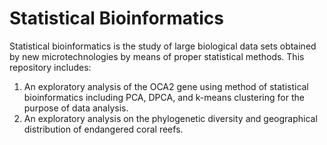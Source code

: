 # Statistical Bioinformatics
Statistical bioinformatics is the study of large biological data sets obtained by new microtechnologies by means of 
proper statistical methods. This repository includes:

1. An exploratory analysis of the OCA2 gene using method of statistical bioinformatics including PCA, DPCA, and k-means clustering for the purpose of data analysis.
2. An exploratory analysis on the phylogenetic diversity and geographical distribution of endangered coral reefs.
